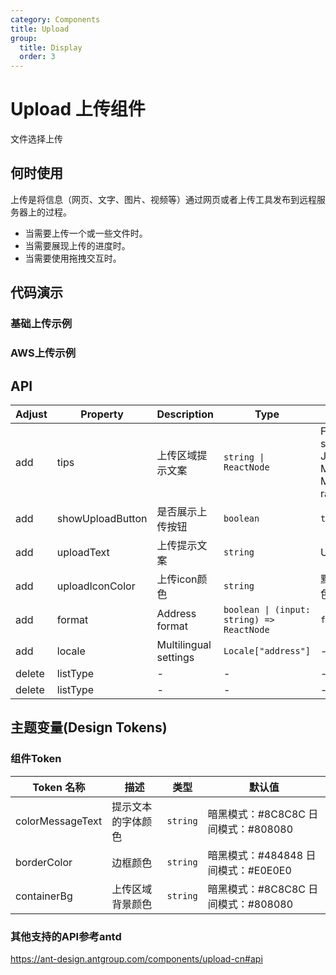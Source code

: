 ```yaml
---
category: Components
title: Upload
group:
  title: Display
  order: 3
---
```


# Upload 上传组件

文件选择上传

## 何时使用

上传是将信息（网页、文字、图片、视频等）通过网页或者上传工具发布到远程服务器上的过程。

- 当需要上传一个或一些文件时。
- 当需要展现上传的进度时。
- 当需要使用拖拽交互时。

## 代码演示

### 基础上传示例

<code src="./demos/basic.tsx"></code>

### AWS上传示例

<code src="./demos/AWSUpload.tsx"></code>

## API

| Adjust | Property | Description | Type | Default | Version |
| --- | --- | --- | --- | --- | --- |
| add | tips | 上传区域提示文案 | `string \| ReactNode` | Formats supported JPG, JPEG, PNG. Max size 10 MB.Recommend ratio 16:9. |  |
| add | showUploadButton | 是否展示上传按钮 | `boolean` | `true` | - |
| add | uploadText | 上传提示文案 | `string` | Upload | - |
| add | uploadIconColor | 上传icon颜色 | `string` | 默认是主题色,colorPrimary | - |
| add | format | Address format | `boolean \| (input: string) => ReactNode` | `false` | - |
| add | locale | Multilingual settings | `Locale["address"]` | - | - |
| delete | listType | - | - | - | - |
| delete | listType | - | - | - | - |

## 主题变量(Design Tokens)

### 组件Token

| Token 名称       | 描述               | 类型     | 默认值                              |
| ---------------- | ------------------ | -------- | ----------------------------------- |
| colorMessageText | 提示文本的字体颜色 | `string` | 暗黑模式：#8C8C8C 日间模式：#808080 |
| borderColor      | 边框颜色           | `string` | 暗黑模式：#484848 日间模式：#E0E0E0 |
| containerBg      | 上传区域背景颜色   | `string` | 暗黑模式：#8C8C8C 日间模式：#808080 |

### 其他支持的API参考antd

https://ant-design.antgroup.com/components/upload-cn#api
